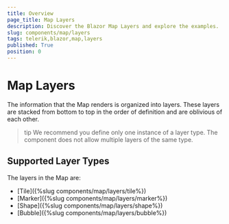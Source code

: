 ```yaml
---
title: Overview
page_title: Map Layers
description: Discover the Blazor Map Layers and explore the examples.
slug: components/map/layers
tags: telerik,blazor,map,layers
published: True
position: 0
---
```


# Map Layers

The information that the Map renders is organized into layers. These layers are stacked from bottom to top in the order of definition and are oblivious of each other.

>tip We recommend you define only one instance of a layer type. The component does not allow multiple layers of the same type.

## Supported Layer Types

The layers in the Map are:

* [Tile]({%slug components/map/layers/tile%})
* [Marker]({%slug components/map/layers/marker%})
* [Shape]({%slug components/map/layers/shape%})
* [Bubble]({%slug components/map/layers/bubble%})